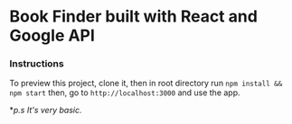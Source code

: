 # Book Finder built with React and Google API

### Instructions
To preview this project, clone it, then in root directory run 
```npm install && npm start```
then, go to ``http://localhost:3000`` and use the app.

**p.s It's very basic.*
